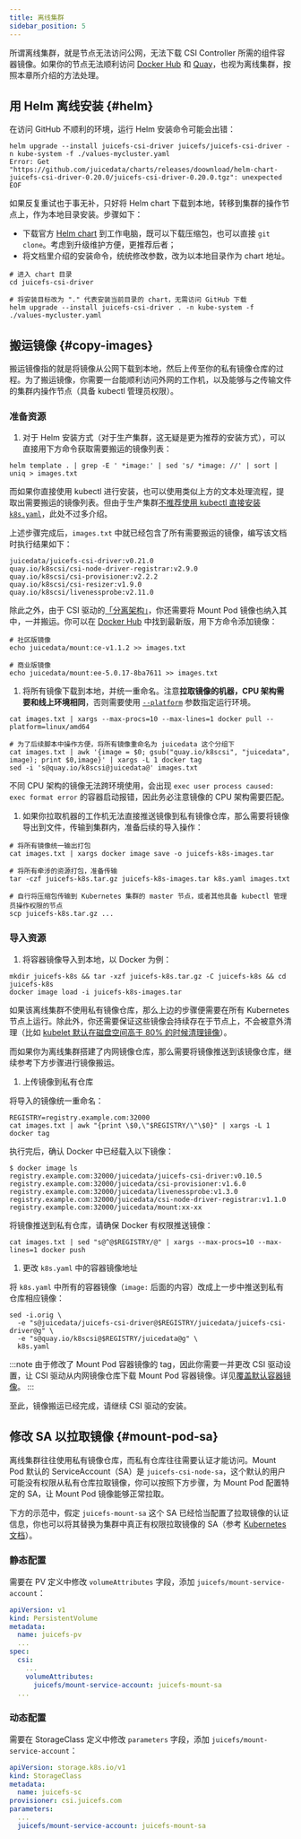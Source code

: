 ```yaml
---
title: 离线集群
sidebar_position: 5
---
```


所谓离线集群，就是节点无法访问公网，无法下载 CSI Controller 所需的组件容器镜像。如果你的节点无法顺利访问 [Docker Hub](https://hub.docker.com) 和 [Quay](https://quay.io)，也视为离线集群，按照本章所介绍的方法处理。

## 用 Helm 离线安装 {#helm}

在访问 GitHub 不顺利的环境，运行 Helm 安装命令可能会出错：

```shell
helm upgrade --install juicefs-csi-driver juicefs/juicefs-csi-driver -n kube-system -f ./values-mycluster.yaml
Error: Get "https://github.com/juicedata/charts/releases/doownload/helm-chart-juicefs-csi-driver-0.20.0/juicefs-csi-driver-0.20.0.tgz": unexpected EOF
```

如果反复重试也于事无补，只好将 Helm chart 下载到本地，转移到集群的操作节点上，作为本地目录安装。步骤如下：

* 下载官方 [Helm chart](https://github.com/juicedata/charts/) 到工作电脑，既可以下载压缩包，也可以直接 `git clone`。考虑到升级维护方便，更推荐后者；
* 将文档里介绍的安装命令，统统修改参数，改为以本地目录作为 chart 地址。

```shell
# 进入 chart 目录
cd juicefs-csi-driver

# 将安装目标改为 "." 代表安装当前目录的 chart，无需访问 GitHub 下载
helm upgrade --install juicefs-csi-driver . -n kube-system -f ./values-mycluster.yaml
```

## 搬运镜像 {#copy-images}

搬运镜像指的就是将镜像从公网下载到本地，然后上传至你的私有镜像仓库的过程。为了搬运镜像，你需要一台能顺利访问外网的工作机，以及能够与之传输文件的集群内操作节点（具备 kubectl 管理员权限）。

### 准备资源

1. 对于 Helm 安装方式（对于生产集群，这无疑是更为推荐的安装方式），可以直接用下方命令获取需要搬运的镜像列表：

  ```shell
  helm template . | grep -E ' *image:' | sed 's/ *image: //' | sort | uniq > images.txt
  ```

  而如果你直接使用 kubectl 进行安装，也可以使用类似上方的文本处理流程，提取出需要搬运的镜像列表。但由于生产集群[不推荐使用 kubectl 直接安装 `k8s.yaml`](./upgrade-csi-driver.md#kubectl-upgrade)，此处不过多介绍。

  上述步骤完成后，`images.txt` 中就已经包含了所有需要搬运的镜像，编写该文档时执行结果如下：

  ``` title="image.txt"
  juicedata/juicefs-csi-driver:v0.21.0
  quay.io/k8scsi/csi-node-driver-registrar:v2.9.0
  quay.io/k8scsi/csi-provisioner:v2.2.2
  quay.io/k8scsi/csi-resizer:v1.9.0
  quay.io/k8scsi/livenessprobe:v2.11.0
  ```

  除此之外，由于 CSI 驱动的[「分离架构」](../introduction.md#architecture)，你还需要将 Mount Pod 镜像也纳入其中，一并搬运。你可以在 [Docker Hub](https://hub.docker.com/r/juicedata/mount/tags?page=1&name=v) 中找到最新版，用下方命令添加镜像：

  ```shell
  # 社区版镜像
  echo juicedata/mount:ce-v1.1.2 >> images.txt

  # 商业版镜像
  echo juicedata/mount:ee-5.0.17-8ba7611 >> images.txt
  ```

1. 将所有镜像下载到本地，并统一重命名。注意**拉取镜像的机器，CPU 架构需要和线上环境相同**，否则需要使用 [`--platform`](https://docs.docker.com/engine/reference/commandline/pull/#options) 参数指定运行环境。

  ```shell
  cat images.txt | xargs --max-procs=10 --max-lines=1 docker pull --platform=linux/amd64

  # 为了后续脚本中操作方便，将所有镜像重命名为 juicedata 这个分组下
  cat images.txt | awk '{image = $0; gsub("quay.io/k8scsi", "juicedata", image); print $0,image}' | xargs -L 1 docker tag
  sed -i 's@quay.io/k8scsi@juicedata@' images.txt
  ```

  不同 CPU 架构的镜像无法跨环境使用，会出现 `exec user process caused: exec format error` 的容器启动报错，因此务必注意镜像的 CPU 架构需要匹配。

1. 如果你拉取机器的工作机无法直接推送镜像到私有镜像仓库，那么需要将镜像导出到文件，传输到集群内，准备后续的导入操作：

  ```shell
  # 将所有镜像统一输出打包
  cat images.txt | xargs docker image save -o juicefs-k8s-images.tar

  # 将所有牵涉的资源打包，准备传输
  tar -czf juicefs-k8s.tar.gz juicefs-k8s-images.tar k8s.yaml images.txt

  # 自行将压缩包传输到 Kubernetes 集群的 master 节点，或者其他具备 kubectl 管理员操作权限的节点
  scp juicefs-k8s.tar.gz ...
  ```

### 导入资源

1. 将容器镜像导入到本地，以 Docker 为例：

  ```shell
  mkdir juicefs-k8s && tar -xzf juicefs-k8s.tar.gz -C juicefs-k8s && cd juicefs-k8s
  docker image load -i juicefs-k8s-images.tar
  ```

  如果该离线集群不使用私有镜像仓库，那么上边的步骤便需要在所有 Kubernetes 节点上运行。除此外，你还需要保证这些镜像会持续存在于节点上，不会被意外清理（比如 [kubelet 默认在磁盘空间高于 80% 的时候清理镜像](https://kubernetes.io/zh-cn/docs/concepts/architecture/garbage-collection/#containers-images)）。

  而如果你为离线集群搭建了内网镜像仓库，那么需要将镜像推送到该镜像仓库，继续参考下方步骤进行镜像搬运。

1. 上传镜像到私有仓库

  将导入的镜像统一重命名：

  ```shell
  REGISTRY=registry.example.com:32000
  cat images.txt | awk "{print \$0,\"$REGISTRY/\"\$0}" | xargs -L 1 docker tag
  ```

  执行完后，确认 Docker 中已经载入以下镜像：

  ```shell
  $ docker image ls
  registry.example.com:32000/juicedata/juicefs-csi-driver:v0.10.5
  registry.example.com:32000/juicedata/csi-provisioner:v1.6.0
  registry.example.com:32000/juicedata/livenessprobe:v1.3.0
  registry.example.com:32000/juicedata/csi-node-driver-registrar:v1.1.0
  registry.example.com:32000/juicedata/mount:xx-xx
  ```

  将镜像推送到私有仓库，请确保 Docker 有权限推送镜像：

  ```shell
  cat images.txt | sed "s@^@$REGISTRY/@" | xargs --max-procs=10 --max-lines=1 docker push
  ```

1. 更改 `k8s.yaml` 中的容器镜像地址

  将 `k8s.yaml` 中所有的容器镜像（`image:` 后面的内容）改成上一步中推送到私有仓库相应镜像：

  ```shell
  sed -i.orig \
    -e "s@juicedata/juicefs-csi-driver@$REGISTRY/juicedata/juicefs-csi-driver@g" \
    -e "s@quay.io/k8scsi@$REGISTRY/juicedata@g" \
    k8s.yaml
  ```

  :::note
  由于修改了 Mount Pod 容器镜像的 tag，因此你需要一并更改 CSI 驱动设置，让 CSI 驱动从内网镜像仓库下载 Mount Pod 容器镜像。详见[覆盖默认容器镜像](../guide/custom-image.md#overwrite-mount-pod-image)。
  :::

至此，镜像搬运已经完成，请继续 CSI 驱动的安装。

## 修改 SA 以拉取镜像 {#mount-pod-sa}

离线集群往往使用私有镜像仓库，而私有仓库往往需要认证才能访问。Mount Pod 默认的 ServiceAccount（SA）是 `juicefs-csi-node-sa`，这个默认的用户可能没有权限从私有仓库拉取镜像，你可以按照下方步骤，为 Mount Pod 配置特定的 SA，让 Mount Pod 镜像能够正常拉取。

下方的示范中，假定 `juicefs-mount-sa` 这个 SA 已经恰当配置了拉取镜像的认证信息，你也可以将其替换为集群中真正有权限拉取镜像的 SA（参考 [Kubernetes 文档](https://kubernetes.io/zh-cn/docs/tasks/configure-pod-container/configure-service-account/#add-imagepullsecrets-to-a-service-account)）。

### 静态配置

需要在 PV 定义中修改 `volumeAttributes` 字段，添加 `juicefs/mount-service-account`：

```yaml {10}
apiVersion: v1
kind: PersistentVolume
metadata:
  name: juicefs-pv
  ...
spec:
  csi:
    ...
    volumeAttributes:
      juicefs/mount-service-account: juicefs-mount-sa
  ...
```

### 动态配置

需要在 StorageClass 定义中修改 `parameters` 字段，添加 `juicefs/mount-service-account`：

```yaml {8}
apiVersion: storage.k8s.io/v1
kind: StorageClass
metadata:
  name: juicefs-sc
provisioner: csi.juicefs.com
parameters:
  ...
  juicefs/mount-service-account: juicefs-mount-sa
```
